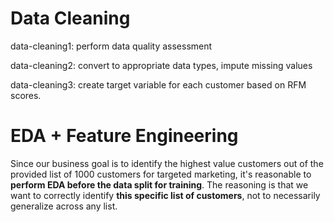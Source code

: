 # Data Cleaning

data-cleaning1: perform data quality assessment

data-cleaning2: convert to appropriate data types, impute missing values

data-cleaning3: create target variable for each customer based on RFM scores.


# EDA + Feature Engineering

Since our business goal is to identify the highest value customers out of the provided list of 1000 customers for targeted marketing, it's reasonable to **perform EDA before the data split for training**.
The reasoning is that we want to correctly identify **this specific list of customers**, not to necessarily generalize across any list.
